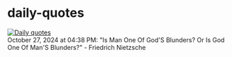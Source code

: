 # daily-quotes
[![Daily quotes](https://github.com/ceepu8/daily-quotes/actions/workflows/daily-quote.yml/badge.svg)](https://github.com/ceepu8/daily-quotes/actions/workflows/daily-quote.yml)<br/>
October 27, 2024 at 04:38 PM: "Is Man One Of God'S Blunders? Or Is God One Of Man'S Blunders?" - Friedrich Nietzsche
